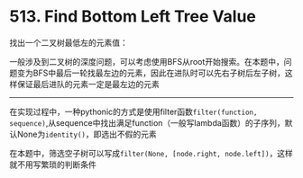 # 513. Find Bottom Left Tree Value

找出一个二叉树最低左的元素值：

一般涉及到二叉树的深度问题，可以考虑使用BFS从root开始搜索。在本题中，问题变为BFS中最后一轮找最左边的元素，因此在进队时可以先右子树后左子树，这样保证最后进队的元素一定是最左边的元素

---
在实现过程中，一种pythonic的方式是使用filter函数```filter(function, sequence)```,从sequence中找出满足function（一般写lambda函数）的子序列，默认None为```identity()```，即选出不假的元素

在本题中，筛选空子树可以写成```filter(None, [node.right, node.left])```，这样就不用写繁琐的判断条件